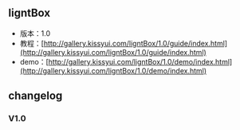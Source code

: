 ## ligntBox

* 版本：1.0
* 教程：[http://gallery.kissyui.com/ligntBox/1.0/guide/index.html](http://gallery.kissyui.com/ligntBox/1.0/guide/index.html)
* demo：[http://gallery.kissyui.com/ligntBox/1.0/demo/index.html](http://gallery.kissyui.com/ligntBox/1.0/demo/index.html)

## changelog

### V1.0


